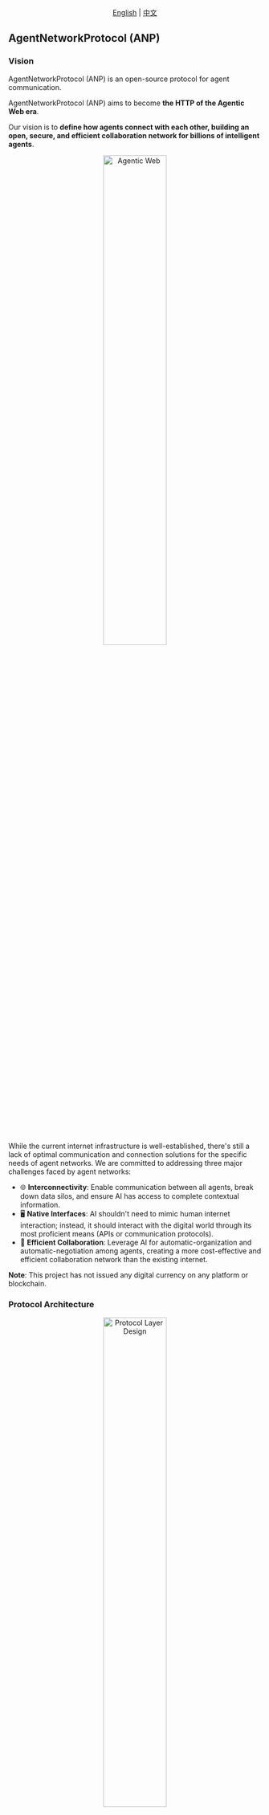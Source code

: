 <div align="center">
  
[English](README.md) | [中文](README.cn.md)

</div>

## AgentNetworkProtocol (ANP)

### Vision

AgentNetworkProtocol (ANP) is an open-source protocol for agent communication.

AgentNetworkProtocol (ANP) aims to become **the HTTP of the Agentic Web era**.

Our vision is to **define how agents connect with each other, building an open, secure, and efficient collaboration network for billions of intelligent agents**.

<p align="center">
  <img src="/images/agentic-web3.png" width="50%" alt="Agentic Web"/>
</p>

While the current internet infrastructure is well-established, there's still a lack of optimal communication and connection solutions for the specific needs of agent networks. We are committed to addressing three major challenges faced by agent networks:

- 🌐 **Interconnectivity**: Enable communication between all agents, break down data silos, and ensure AI has access to complete contextual information.
- 🖥️ **Native Interfaces**: AI shouldn't need to mimic human internet interaction; instead, it should interact with the digital world through its most proficient means (APIs or communication protocols).
- 🤝 **Efficient Collaboration**: Leverage AI for automatic-organization and automatic-negotiation among agents, creating a more cost-effective and efficient collaboration network than the existing internet.

**Note**: This project has not issued any digital currency on any platform or blockchain.

### Protocol Architecture

<p align="center">
  <img src="/images/anp-architecture.png" width="50%" alt="Protocol Layer Design"/>
</p>

- 🔒 **Identity and Encrypted Communication Layer**: Based on the W3C DID (Decentralized Identifiers) specification, we build a decentralized authentication scheme and end-to-end encrypted communication solution on existing mature web infrastructure. This enables agents across any platforms to authenticate each other without relying on centralized systems.
- 🌍 **Meta-Protocol Layer**: The meta-protocol is a protocol for negotiating communication protocols between agents. It is key to evolving agent networks into automatic-organizing, self-negotiating efficient collaboration networks.
- 📡 **Application Protocol Layer**: Based on semantic web specifications, this layer enables agents to describe their capabilities and supported application protocols, and efficiently manage these protocols.

### Code Implementation

We are developing an open-source implementation of AgentNetworkProtocol at: [https://github.com/agent-network-protocol/AgentConnect](https://github.com/agent-network-protocol/AgentConnect)

### Documentation Map

For further understanding, you can refer to these documents:

- For a beginner-friendly introduction to ANP, check out our getting started guide: [ANP Getting Started Guide](docs/anp-getting-started-guide.md)

- For our overall design philosophy and concepts, see our technical white paper: [AgentNetworkProtocol Technical White Paper](01-agentnetworkprotocol-technical-white-paper.md)

- We've designed a decentralized authentication scheme that leverages existing web infrastructure while maintaining decentralization. We believe this is currently the optimal solution for agent authentication: [did:wba Method Specification](03-did:wba-method-design-specification.md)

  - This is our did:wba service side interface, which can be used to test your own did:wba client and service side: [did:wba service side interface](docs/did:wba-server-test-interface.md)

- Based on DID, we've designed an end-to-end encrypted communication protocol for agents, distinct from TLS as intermediate relay nodes cannot decrypt the content: [DID-based End-to-End Encrypted Communication](message/04-end-to-end-encrypted-communication-technology-protocol-based-on-did.md)

- We've designed a meta-protocol for negotiating communication protocols between agents, enabling them to autonomously negotiate their communication protocols: [Meta-Protocol Design Specification](06-anp-agent-communication-meta-protocol-specification.md)

- We have designed a protocol for describing agents that enables data exchange between agents: [Agent Description Protocol Specification](07-anp-agent-description-protocol-specification.md)

- We have designed an agent discovery protocol that helps agents find and interact with each other: [Agent Discovery Protocol Specification](08-anp-agent-discovery-protocol-specification.md)

- We have designed an agent message specification that can be used for agent message proxy services, allowing agents to hide behind proxy services to achieve higher security and reduce the cost of agent development and maintenance. [End-to-End Encrypted Communication Based on did](message/04-end-to-end-encrypted-communication-technology-protocol-based-on-did.md), [Message Service Protocol Based on did](message/05-message-service-protocol-based-on-did.md). (Note: These two specifications are based on the deprecated did:all method and will be upgraded to the did:wba method in the future)

- Additional specifications are currently under development.

Here are some of our blogs:

- This is our understanding of the agent network: [What's Different About the Agentic Web](blogs/What-Makes-Agentic-Web-Different.md)

- A brief introduction to did:wba: [did:wba - Web-Based Decentralized Identifiers](blogs/did:wba,-a-web-based-decentralized-identifier.md)

- This is the difference between Anthropic MCP and our designed ANP: [Comparison of MCP and ANP: What Kind of Communication Protocol Do Agents Need](blogs/Comparison-of-MCP-and-ANP-What-Kind-of-Communication-Protocol-Do-Agents-Need.md)

- We compared the differences between did:wba and technologies like OpenID Connect and API keys: [Comparison of did:wba with OpenID Connect and API keys](blogs/comparison-of-did:wba-with-openid-connect-and-api-keys.md)

- We analyzed the security principles of did:wba: [Security Principles of did:wba](blogs/did:wba-security-principles.md)

- Three Technical Approaches to AI-Internet Interaction: [Three Technical Approaches to AI-Internet Interaction](blogs/Three_Technical_Approaches_to_AI_Internet_Interaction.md)

- Three Key Issues of Agent Identity: [Three Key Issues of Agent Identity: Interoperability, Human-Authorization, and Privacy Protection](blogs/three-key-issues-of-agent-identity:-interoperability,-human-authorization,-and-privacy-protection.md)

- Analysis and Predictions of AI Personal Assistants: [Analysis and Predictions of Future AI Personal Assistant Products and Key Players](blogs/analysis-and-predictions-of-future-ai-personal-assistant-products-and-key-players.md)

- One Prompt, One HTTP Function: Enabling Open-Source Manus to Interact with Other Agents via ANP: [One Prompt, One HTTP Function: Enabling Open-Source Manus to Interact with Other Agents via ANP](blogs/One-Prompt,One-HTTP-Function:Enabling-Open-Source-Manus-to-Interact-with-Other-Agents-via-ANP.md)

- Challenges to MCP from LangGraph Lead and How ANP Addresses Them: [Challenges to MCP from LangGraph Lead and How ANP Addresses Them](blogs/Challenges-to-MCP-from-LangGraph-Lead-and-How-ANP-Addresses-Them.md)

- In the Year that the ANP was Born: [In the Year that the ANP was Born](blogs/In-the-year-that-the-ANP-was-born.md)

- Comparison of Agent Communication Protocols: [Comparison of Agent Communication Protocols](blogs/Comparison-of-Agent-Communication-Protocols.md)

- Anthropic MCP 2025H1 Milestone Analysis: [Anthropic MCP 2025H1 Milestone Analysis](blogs/anthropic-mcp-2025h1-milestone-analysis.md)

- ANP Presentation at W3C WebAgents CG: [ANP Presentation at W3C WebAgents CG](blogs/ANP-Presentation-at-W3C-WebAgents-CG.md)

- Introduces the concept of WebAgent, the technical implementation of the first ANP-based WebAgent, and how to build a data network specifically designed for AI based on agent discovery, agent description, and identity authentication: [The Birth of the First WebAgent Designed for AI Access](blogs/The-Birth-of-the-First-WebAgent-Designed-for-AI-Access.md)

- Agent's Impact on Infrastructure: Challenges to Existing Connection Infrastructure: [Agent's Impact on Infrastructure: Challenges to Existing Connection Infrastructure](blogs/Agent-Impact-on-Infrastructure-Challenges-to-Existing-Connection-Infrastructure.md)

- Comprehensive Comparison of Google's Latest A2A, ANP, and MCP: [Comprehensive Comparison of Google's Latest A2A, ANP, and MCP](blogs/Comprehensive-Comparison-of-Google-A2A-ANP-MCP.md)

- In-depth Comparison of Google A2A and ANP: Finding the Origin of Protocols: [In-depth Comparison of Google A2A and ANP: Finding the Origin of Protocols](blogs/In-depth-Comparison-of-Google-A2A-and-ANP-Finding-the-Origin-of-Protocols.md)

- Deep Comparison of MCP, A2A, and ANP Interaction Modes: Differences in Information Organization: [Deep Comparison of MCP, A2A, and ANP Interaction Modes](blogs/Comparing-the-Interaction-Modes-of-MCP-A2A-and-ANP.md)

- ANP Community First Meeting: A Milestone for the Agentic Web: [ANP Community First Meeting: A Milestone for the Agentic Web](blogs/ANP-Community-First-Meeting-A-Milestone-for-the-Agentic-Web.md)

### Milestones

Both protocol development and open-source implementation are progressing in the following order:

- [x] Build identity authentication and end-to-end encrypted communication protocol and implementation. This foundational core is essentially complete in both protocol design and code.
- [x] Meta-protocol design and implementation. Protocol design and code development are basically complete.
- [x] Application layer protocol design and development.
  - [x] Support for agent description.
  - [x] Support for agent discovery.

To establish Agent Network Protocol (ANP) as an industry standard, we plan to form an ANP Standardization Committee at an appropriate time, working towards recognition by international standardization organizations like W3C.

### Contact Us

Author: Gaowei Chang  
Email: chgaowei@gmail.com  
- Discord: [https://discord.gg/sFjBKTY7sB](https://discord.gg/sFjBKTY7sB)  
- Website: [https://agent-network-protocol.com/](https://agent-network-protocol.com/)  
- GitHub: [https://github.com/agent-network-protocol/AgentNetworkProtocol](https://github.com/agent-network-protocol/AgentNetworkProtocol)
- WeChat: flow10240

### Contributing

We welcome contributions of any form. Please refer to [CONTRIBUTING.md](CONTRIBUTING.md) for details.

### License

This project is open-sourced under the MIT License. For details, please refer to the [LICENSE](LICENSE) file. Copyright belongs to Gaowei Chang. Any user of this project must retain the original copyright notice and license file.

## Copyright Notice
Copyright (c) 2024 GaoWei Chang  
This file is released under the [MIT License](./LICENSE). You are free to use and modify it, but you must retain this copyright notice.
